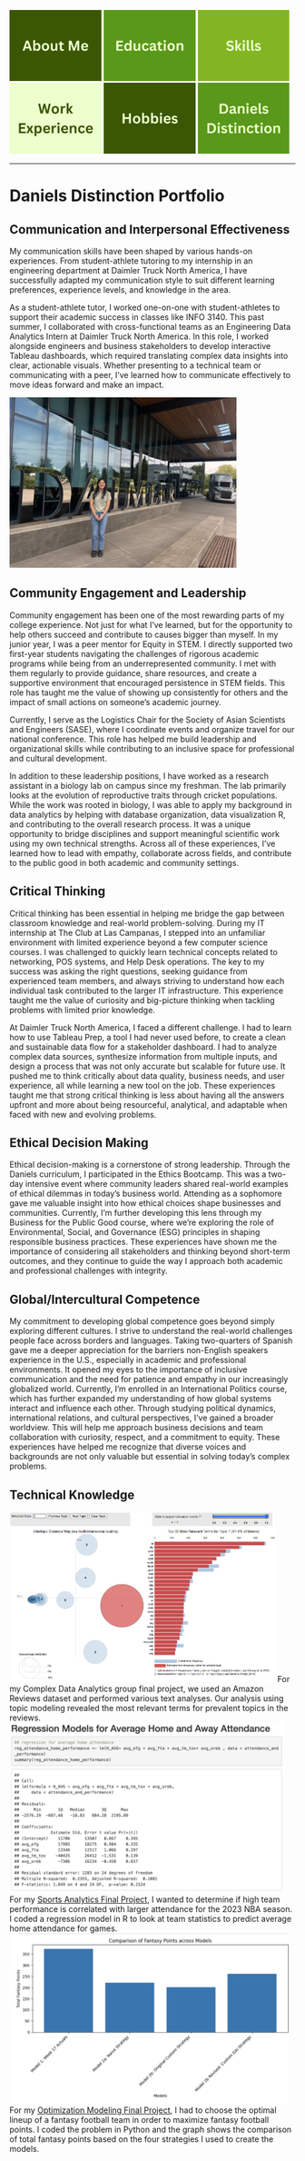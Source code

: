 [<img src="https://github.com/jayne-vankirk/images/blob/main/AboutMe.png" height="125"/>](README.md)
[<img src="https://github.com/jayne-vankirk/images/blob/main/Education.png" height="125"/>](Education.md)
[<img src="https://github.com/jayne-vankirk/images/blob/main/Skills.png" height="125"/>](Skills.md)
[<img src="https://github.com/jayne-vankirk/images/blob/main/Work Experience.png" height="125"/>](WorkExp.md)
[<img src="https://github.com/jayne-vankirk/images/blob/main/Hobbies.png" height="125"/>](Hobbies.md)
[<img src="https://github.com/jayne-vankirk/images/blob/main/DanielsDistinction.png" height="125"/>](DanielsDistinction.md)
<a name="top"></a>
<hr>

# Daniels Distinction Portfolio

## Communication and Interpersonal Effectiveness
My communication skills have been shaped by various hands-on experiences. From student-athlete tutoring to my internship in an engineering department at Daimler Truck North America, I have successfully adapted my communication style to suit different learning preferences, experience levels, and knowledge in the area. 

As a student-athlete tutor, I worked one-on-one with student-athletes to support their academic success in classes like INFO 3140. This past summer, I collaborated with cross-functional teams as an Engineering Data Analytics Intern at Daimler Truck North America. In this role, I worked alongside engineers and business stakeholders to develop interactive Tableau dashboards, which required translating complex data insights into clear, actionable visuals. Whether presenting to a technical team or communicating with a peer, I’ve learned how to communicate effectively to move ideas forward and make an impact.

<img src="https://github.com/jayne-vankirk/images/blob/main/022567CA-A73A-4C54-B875-1D60A0C9EA7E_1_105_c.jpeg" height="300"/>

## Community Engagement and Leadership
Community engagement has been one of the most rewarding parts of my college experience. Not just for what I’ve learned, but for the opportunity to help others succeed and contribute to causes bigger than myself. In my junior year, I was a peer mentor for Equity in STEM. I directly supported two first-year students navigating the challenges of rigorous academic programs while being from an underrepresented community. I met with them regularly to provide guidance, share resources, and create a supportive environment that encouraged persistence in STEM fields. This role has taught me the value of showing up consistently for others and the impact of small actions on someone’s academic journey.

Currently, I serve as the Logistics Chair for the Society of Asian Scientists and Engineers (SASE), where I coordinate events and organize travel for our national conference. This role has helped me build leadership and organizational skills while contributing to an inclusive space for professional and cultural development.

In addition to these leadership positions, I have worked as a research assistant in a biology lab on campus since my freshman. The lab primarily looks at the evolution of reproductive traits through cricket populations. While the work was rooted in biology, I was able to apply my background in data analytics by helping with database organization, data visualization R, and contributing to the overall research process. It was a unique opportunity to bridge disciplines and support meaningful scientific work using my own technical strengths. Across all of these experiences, I’ve learned how to lead with empathy, collaborate across fields, and contribute to the public good in both academic and community settings.

## Critical Thinking
Critical thinking has been essential in helping me bridge the gap between classroom knowledge and real-world problem-solving. During my IT internship at The Club at Las Campanas, I stepped into an unfamiliar environment with limited experience beyond a few computer science courses. I was challenged to quickly learn technical concepts related to networking, POS systems, and Help Desk operations. The key to my success was asking the right questions, seeking guidance from experienced team members, and always striving to understand how each individual task contributed to the larger IT infrastructure. This experience taught me the value of curiosity and big-picture thinking when tackling problems with limited prior knowledge.

At Daimler Truck North America, I faced a different challenge. I had to learn how to use Tableau Prep, a tool I had never used before, to create a clean and sustainable data flow for a stakeholder dashboard. I had to analyze complex data sources, synthesize information from multiple inputs, and design a process that was not only accurate but scalable for future use. It pushed me to think critically about data quality, business needs, and user experience, all while learning a new tool on the job. These experiences taught me that strong critical thinking is less about having all the answers upfront and more about being resourceful, analytical, and adaptable when faced with new and evolving problems.

## Ethical Decision Making
Ethical decision-making is a cornerstone of strong leadership. Through the Daniels curriculum, I participated in the Ethics Bootcamp. This was a two-day intensive event where community leaders shared real-world examples of ethical dilemmas in today’s business world. Attending as a sophomore gave me valuable insight into how ethical choices shape businesses and communities. Currently, I’m further developing this lens through my Business for the Public Good course, where we’re exploring the role of Environmental, Social, and Governance (ESG) principles in shaping responsible business practices. These experiences have shown me the importance of considering all stakeholders and thinking beyond short-term outcomes, and they continue to guide the way I approach both academic and professional challenges with integrity.


## Global/Intercultural Competence
My commitment to developing global competence goes beyond simply exploring different cultures. I strive to understand the real-world challenges people face across borders and languages. Taking two-quarters of Spanish gave me a deeper appreciation for the barriers non-English speakers experience in the U.S., especially in academic and professional environments. It opened my eyes to the importance of inclusive communication and the need for patience and empathy in our increasingly globalized world. Currently, I’m enrolled in an International Politics course, which has further expanded my understanding of how global systems interact and influence each other. Through studying political dynamics, international relations, and cultural perspectives, I’ve gained a broader worldview. This will help me approach business decisions and team collaboration with curiosity, respect, and a commitment to equity. These experiences have helped me recognize that diverse voices and backgrounds are not only valuable but essential in solving today’s complex problems.

## Technical Knowledge

<img src="https://github.com/jayne-vankirk/images/blob/main/TopicModeling.png" height="300"/>
For my Complex Data Analytics group final project, we used an Amazon Reviews dataset and performed various text analyses. Our analysis using topic modeling revealed the most relevant terms for prevalent topics in the reviews.

<img src="https://github.com/jayne-vankirk/images/blob/main/SportsAnalytics.png" height="300"/>
For my <a href="https://github.com/jayne-vankirk/BIA/Sports_Analytics_Final_Blog_VanKirk.html" target="_blank">Sports Analytics Final Project</a>, I wanted to determine if high team performance is correlated with larger attendance for the 2023 NBA season. I coded a regression model in R to look at team statistics to predict average home attendance for games. 

<img src="https://github.com/jayne-vankirk/images/blob/main/OptimizationModeling.png" height="300"/>
For my <a href="https://github.com/jayne-vankirk/BIA/Sports_Analytics_Final_Blog_VanKirk.html" target="_blank">Optimization Modeling Final Project</a>, I had to choose the optimal lineup of a fantasy football team in order to maximize fantasy football points. I coded the problem in Python and the graph shows the comparison of total fantasy points based on the four strategies I used to create the models.
